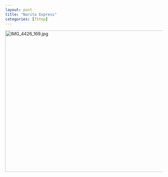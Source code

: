 ```yaml
---
layout: post
title: "Narita Express"
categories: [fStop]
---
```

<img alt="IMG_4426_169.jpg" src="http://www.botzilla.com/blog/pix2007/IMG_4426_169.jpg" width="807" height="454" border="0" />


<!--more-->

